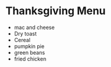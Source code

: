 # Thanksgiving Menu
- mac and cheese
- Dry toast
- Cereal
- pumpkin pie
- green beans
- fried chicken
